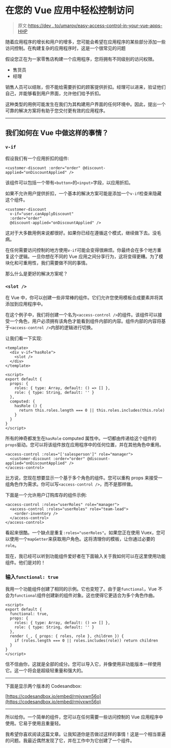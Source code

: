 # 在您的 Vue 应用中轻松控制访问

> 原文:[https://dev . to/umarov/easy-access-control-in-your-vue-apps-HHP](https://dev.to/umarov/easy-access-control-in-your-vue-apps-hhp)

随着应用程序的增长和用户的增多，您可能会希望在应用程序的某些部分添加一些访问控制。在构建复杂的应用程序时，这是一个很常见的问题

假设您正在为一家零售店构建一个应用程序，您将拥有不同级别的访问权限。

*   售货员
*   经理

销售人员可以结账，但不能给需要折扣的顾客提供折扣。经理可以进来，验证他们自己，并能够看到用户界面，允许他们给予折扣。

这种类型的用例可能发生在我们为其构建用户界面的任何环境中。因此，提出一个可靠的解决方案将有助于您交付更有效的应用程序。

* * *

## 我们如何在 Vue 中做这样的事情？

### [](#-raw-vif-endraw-)`v-if`

假设我们有一个应用折扣的组件:

```
<customer-discount :order="order" @discount-applied="onDiscountApplied" /> 
```

该组件可以包括一个带有`<button>`的`<input>`字段，以应用折扣。

如果不允许用户提供折扣，一个基本的解决方案可能是添加一个`v-if`检查来隐藏这个组件。

```
<customer-discount
  v-if="user.canApplyDiscount"
  :order="order" 
  @discount-applied="onDiscountApplied" /> 
```

这对于大多数用例来说都很好。如果你已经在遵循这个模式，继续做下去。没毛病。

在任何需要访问控制的地方使用`v-if`可能会变得很麻烦。你最终会在多个地方重复这个逻辑。一旦你想在不同的 Vue 应用之间分享行为，这将变得更糟。为了模块化和可重用性，我们需要做不同的事情。

那么什么是更好的解决方案呢？

### [](#-raw-ltslot-gt-endraw-)`<slot />`

在 Vue 中，你可以创建一些非常棒的组件。它们允许您使用模板合成要素并将其添加到应用程序中。

在这个例子中，我们将创建一个名为`<access-control />`的组件。该组件可以接受一个角色，用户必须拥有该角色才能看到组件内部的内容。组件内部的内容将基于`<access-control />`内部的逻辑进行切换。

让我们看一下实现:

```
<template>
  <div v-if="hasRole">
    <slot />
  </div>
</template>

<script>
export default {
  props: {
    roles: { type: Array, default: () => [] },
    role: { type: String, default: '' }
  },
  computed: {
    hasRole () {
      return this.roles.length === 0 || this.roles.includes(this.role)
    }
  }
}
</script> 
```

所有的神奇都发生在`hasRole` computed 属性中。一切都由传递给这个组件的`props`驱动。您可以将该组件放在应用程序中的任何位置，并在其他角色中重用。

```
<access-control :roles="['salesperson']" role="manager">
  <customer-discount :order="order" @discount-applied="onDiscountApplied" />
</access-control> 
```

比方说，您现在想要显示一个基于多个角色的组件。您可以重构 props 来接受一组角色作为需求。你可以写`<access-control />`，而不是那样做。

下面是一个允许用户订购库存的组件示例:

```
<access-control :roles="userRoles" role="manager">
  <access-control :roles="userRoles" role="team-lead">
    <order-inventory />
  </access-control>
</access-control> 
```

看起来很酷。一个缺点是重复`:roles="userRoles"`。如果您正在使用 Vuex，您可以使用一个`mapGetter`来获取用户角色。这将清理你的模板，让你通过必要的`role`。

现在，我已经可以听到功能组件爱好者在下面输入关于我如何可以在这里使用功能组件。他们是对的！

### [](#enter-raw-functional-true-endraw-)输入`functional: true`

我用一个功能组件创建了相同的示例。它也变短了。由于是`functional`，Vue 不会为`functional`组件创建新的组件对象。这也使得它更适合为多个角色作曲。

```
<script>
export default {
  functional: true,
  props: {
    roles: { type: Array, default: () => [] },
    role: { type: String, default: '' }
  },
  render (_, { props: { roles, role }, children }) {
    if (roles.length === 0 || roles.includes(role)) return children
  }
}
</script> 
```

信不信由你，这就是全部的成分。您可以导入它，并像使用非功能版本一样使用它。这一个将会是超级轻重量和强大的。

* * *

下面是显示两个版本的 Codesandbox:

[https://codesandbox.io/embed/rmjvxwn56o](https://codesandbox.io/embed/rmjvxwn56o)

* * *

所以给你。一个简单的组件，您可以在任何需要一些访问控制的 Vue 应用程序中使用。它易于使用且重量轻。

我希望你喜欢阅读这篇文章。让我知道你是否做过这样的事情！这是一个相当普遍的问题。我最近偶然发现了它，并在工作中为它创建了一个组件。